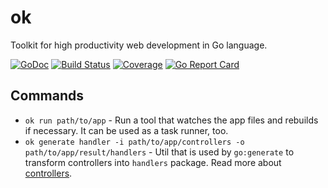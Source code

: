 # ok
Toolkit for high productivity web development in Go language.

[![GoDoc](https://godoc.org/github.com/anonx/ok?status.svg)](https://godoc.org/github.com/anonx/ok)
[![Build Status](https://travis-ci.org/anonx/ok.svg?branch=master)](https://travis-ci.org/anonx/ok)
[![Coverage](http://gocover.io/_badge/github.com/anonx/ok?0)](http://gocover.io/github.com/anonx/ok)
[![Go Report Card](http://goreportcard.com/badge/anonx/ok?t=3)](http:/goreportcard.com/report/anonx/ok)

## Commands
* `ok run path/to/app` - Run a tool that watches the app files and rebuilds if necessary. It can be used as a task runner, too.
* `ok generate handler -i path/to/app/controllers -o path/to/app/result/handlers` - Util that is used by `go:generate` to transform controllers into `handlers` package. Read more about [controllers](https://github.com/anonx/concept/blob/master/basics.md#basics).
